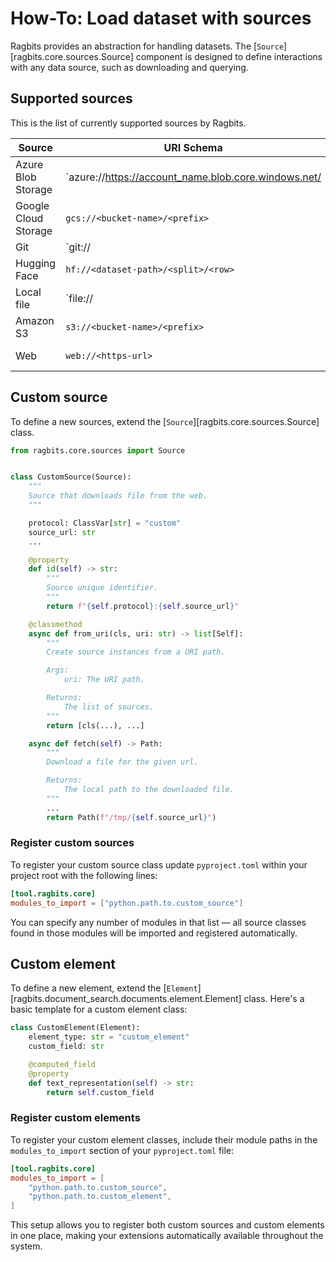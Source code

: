 # How-To: Load dataset with sources

Ragbits provides an abstraction for handling datasets. The [`Source`][ragbits.core.sources.Source] component is designed to define interactions with any data source, such as downloading and querying.

## Supported sources

This is the list of currently supported sources by Ragbits.

| Source | URI Schema | Class |
|-|-|-|
| Azure Blob Storage | `azure://https://account_name.blob.core.windows.net/<container-name>|<blob-name>` | [`AzureBlobStorageSource`][ragbits.core.sources.AzureBlobStorageSource] |
| Google Cloud Storage | `gcs://<bucket-name>/<prefix>` | [`GCSSource`][ragbits.core.sources.GCSSource] |
| Git | `git://<https-url>|<ssh-url>` | [`GitSource`][ragbits.core.sources.GitSource] |
| Hugging Face | `hf://<dataset-path>/<split>/<row>` | [`HuggingFaceSource`][ragbits.core.sources.HuggingFaceSource] |
| Local file | `file://<file-path>|<blob-pattern>` | [`LocalFileSource`][ragbits.core.sources.LocalFileSource] |
| Amazon S3 | `s3://<bucket-name>/<prefix>` | [`S3Source`][ragbits.core.sources.S3Source] |
| Web | `web://<https-url>` | [`WebSource`][ragbits.core.sources.WebSource] |

## Custom source

To define a new sources, extend the [`Source`][ragbits.core.sources.Source] class.

```python
from ragbits.core.sources import Source


class CustomSource(Source):
    """
    Source that downloads file from the web.
    """

    protocol: ClassVar[str] = "custom"
    source_url: str
    ...

    @property
    def id(self) -> str:
        """
        Source unique identifier.
        """
        return f"{self.protocol}:{self.source_url}"

    @classmethod
    async def from_uri(cls, uri: str) -> list[Self]:
        """
        Create source instances from a URI path.

        Args:
            uri: The URI path.

        Returns:
            The list of sources.
        """
        return [cls(...), ...]

    async def fetch(self) -> Path:
        """
        Download a file for the given url.

        Returns:
            The local path to the downloaded file.
        """
        ...
        return Path(f"/tmp/{self.source_url}")
```

### Register custom sources

To register your custom source class update `pyproject.toml` within your project root with the following lines:

```toml
[tool.ragbits.core]
modules_to_import = ["python.path.to.custom_source"]
```

You can specify any number of modules in that list — all source classes found in those modules will be imported and registered automatically.

## Custom element

To define a new element, extend the [`Element`][ragbits.document_search.documents.element.Element] class. Here's a basic template for a custom element class:

```python
class CustomElement(Element):
    element_type: str = "custom_element"
    custom_field: str

    @computed_field
    @property
    def text_representation(self) -> str:
        return self.custom_field
```

### Register custom elements

To register your custom element classes, include their module paths in the `modules_to_import` section of your `pyproject.toml` file:

```toml
[tool.ragbits.core]
modules_to_import = [
    "python.path.to.custom_source",
    "python.path.to.custom_element",
]
```

This setup allows you to register both custom sources and custom elements in one place, making your extensions automatically available throughout the system.
